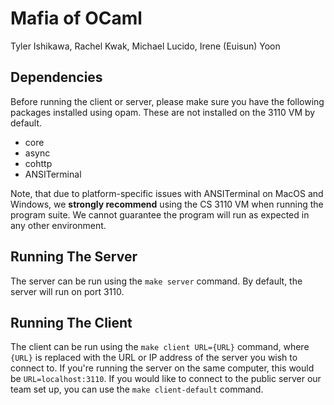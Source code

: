 # Mafia of OCaml

Tyler Ishikawa, Rachel Kwak, Michael Lucido, Irene (Euisun) Yoon

## Dependencies
Before running the client or server, please make sure you have the following
packages installed using opam. These are not installed on the 3110 VM by
default.

* core
* async
* cohttp
* ANSITerminal

Note, that due to platform-specific issues with ANSITerminal on MacOS and 
Windows, we **strongly recommend** using the CS 3110 VM when running the program suite. 
We cannot guarantee the program will run as expected in any other environment. 

## Running The Server
The server can be run using the `make server` command. By default, the server
will run on port 3110.

## Running The Client
The client can be run using the `make client URL={URL}` command, where `{URL}`
is replaced with the URL or IP address of the server you wish to connect to.
If you're running the server on the same computer, this would be
`URL=localhost:3110`. If you would like to connect to the public server 
our team set up, you can use the `make client-default` command.
